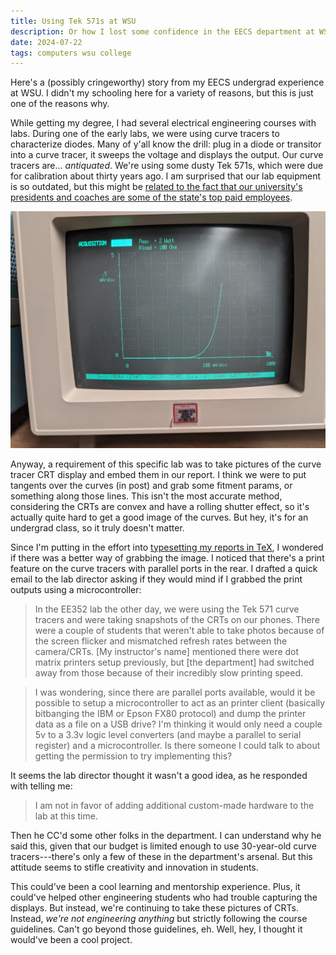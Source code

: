 ```yaml
---
title: Using Tek 571s at WSU
description: Or how I lost some confidence in the EECS department at WSU
date: 2024-07-22
tags: computers wsu college
---
```


Here's a (possibly cringeworthy) story from my EECS undergrad experience at WSU. I didn't my schooling here for a variety of reasons, but this is just one of the reasons why.

While getting my degree, I had several electrical engineering courses with labs. During one of the early labs, we were using curve tracers to characterize diodes. Many of y'all know the drill: plug in a diode or transitor into a curve tracer, it sweeps the voltage and displays the output. Our curve tracers are... _antiquated_. We're using some dusty Tek 571s, which were due for calibration about thirty years ago. I am surprised that our lab equipment is so outdated, but this might be [related to the fact that our university's presidents and coaches are some of the state's top paid employees](https://opengovwa.com/employee).

![CRT of a Tek 571](/assets/images/2024-07-22-tek.png)

Anyway, a requirement of this specific lab was to take pictures of the curve tracer CRT display and embed them in our report. I think we were to put tangents over the curves (in post) and grab some fitment params, or something along those lines. This isn't the most accurate method, considering the CRTs are convex and have a rolling shutter effect, so it's actually quite hard to get a good image of the curves. But hey, it's for an undergrad class, so it truly doesn't matter.

Since I'm putting in the effort into [typesetting my reports in TeX](https://github.com/kevinhikaruevans/old-homeworks/blob/main/EE362/lab5/lab5_report.pdf), I wondered if there was a better way of grabbing the image. I noticed that there's a print feature on the curve tracers with parallel ports in the rear. I drafted a quick email to the lab director asking if they would mind if I grabbed the print outputs using a microcontroller:

> In the EE352 lab the other day, we were using the Tek 571 curve tracers and were taking snapshots of the CRTs on our phones. There were a couple of students that weren't able to take photos because of the screen flicker and mismatched refresh rates between the camera/CRTs. [My instructor's name] mentioned there were dot matrix printers setup previously, but [the department] had switched away from those because of their incredibly slow printing speed.

> I was wondering, since there are parallel ports available, would it be possible to setup a microcontroller to act as an printer client (basically bitbanging the IBM or Epson FX80 protocol) and dump the printer data as a file on a USB drive? I'm thinking it would only need a couple 5v to a 3.3v logic level converters (and maybe a parallel to serial register) and a microcontroller. Is there someone I could talk to about getting the permission to try implementing this?

It seems the lab director thought it wasn't a good idea, as he responded with telling me:

> I am not in favor of adding additional custom-made hardware to the lab at this time.

Then he CC'd some other folks in the department. I can understand why he said this, given that our budget is limited enough to use 30-year-old curve tracers---there's only a few of these in the department's arsenal. But this attitude seems to stifle creativity and innovation in students.

This could've been a cool learning and mentorship experience. Plus, it could've helped other engineering students who had trouble capturing the displays. But instead, we're continuing to take these pictures of CRTs. Instead, _we're not engineering anything_ but strictly following the course guidelines. Can't go beyond those guidelines, eh. Well, hey, I thought it would've been a cool project. 

